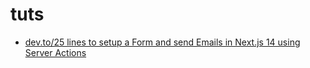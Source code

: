 # tuts

- [dev.to/25 lines to setup a Form and send Emails in Next.js 14 using Server Actions](https://dev.to/reeshee/25-lines-to-setup-a-form-and-send-emails-in-nextjs-14-using-server-actions-170l)
